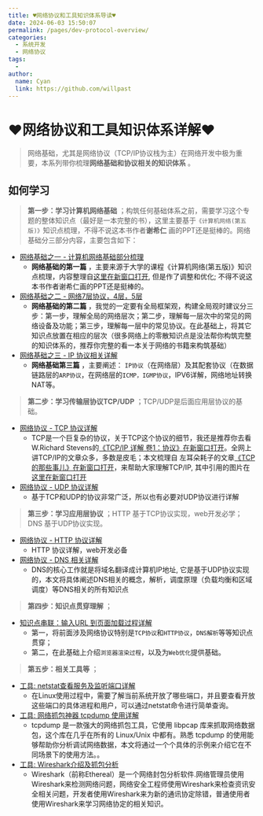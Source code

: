 ```yaml
---
title: ♥网络协议和工具知识体系导读♥
date: 2024-06-03 15:50:07
permalink: /pages/dev-protocol-overview/
categories:
  - 系统开发
  - 网络协议
tags:
  - 
author: 
  name: Cyan
  link: https://github.com/willpast
---
```

# ♥网络协议和工具知识体系详解♥

> 网络基础，尤其是网络协议（TCP/IP协议栈为主）在网络开发中极为重要，本系列带你梳理**网络基础和协议相关的知识体系** 。


## 如何学习

> **第一步：学习计算机网络基础**
> ；构筑任何基础体系之前，需要学习这个专题的整体知识点（最好是一本完整的书），这里主要基于`《计算机网络(第五版)》`知识点梳理，不得不说这本书作者**谢希仁**
> 画的PPT还是挺棒的。网络基础分三部分内容，主要包含如下：

  * [网络基础之一 - 计算机网络基础部分梳理](/pages/dev-protocol-network-basic)
    * **网络基础的第一篇** ，主要来源于大学的课程《计算机网络(第五版)》知识点梳理，内容整理自[这里在新窗口打开](https://www.cnblogs.com/googny/p/3682280), 但是作了调整和优化; 不得不说这本书作者谢希仁画的PPT还是挺棒的。
  * [网络基础之二 - 网络7层协议，4层，5层](/pages/dev-protocol-osi7)
    * **网络基础的第二篇** ，我觉的一定要有全局框架观，构建全局观时建议分三步：第一步，理解全局的网络层次；第二步，理解每一层次中的常见的网络设备及功能；第三步，理解每一层中的常见协议。在此基础上，将其它知识点放置在相应的层次（很多网络上的零散知识点是没法帮你构筑完整的知识体系的，推荐你完整的看一本关于网络的书籍来构筑基础）
  * [网络基础之三 - IP 协议相关详解](/pages/dev-protocol-ip)
    * **网络基础第三篇** ，主要阐述： `IP协议`（在网络层）及其配套协议（在数据链路层的`ARP协议`，在网络层的`ICMP，IGMP协议`，IPV6详解，网络地址转换 NAT等。

> **第二步：学习传输层协议TCP/UDP** ；TCP/UDP是后面应用层协议的基础。

  * [网络协议 - TCP 协议详解](/pages/dev-protocol-tcpip)
    * TCP是一个巨复杂的协议，关于TCP这个协议的细节，我还是推荐你去看W.Richard Stevens的[《TCP/IP 详解 卷1：协议》在新窗口打开](https://book.douban.com/subject/1088054/)。全网上讲TCP/IP的文章众多，多数是皮毛；本文梳理自 左耳朵耗子的文章[《TCP 的那些事儿》在新窗口打开](https://coolshell.cn/articles/11564)，来帮助大家理解TCP/IP, 其中引用的图片在[这里在新窗口打开](http://www.tcpipguide.com/buy.htm?free)
  * [网络协议 - UDP 协议详解](/pages/dev-protocol-udp)
    * 基于TCP和UDP的协议非常广泛，所以也有必要对UDP协议进行详解

> **第三步：学习应用层协议** ；HTTP 基于TCP协议实现，web开发必学；DNS 基于UDP协议实现。

  * [网络协议 - HTTP 协议详解](/pages/dev-protocol-http)
    * HTTP 协议详解，web开发必备
  * [网络协议 - DNS 相关详解](/pages/dev-protocol-dns)
    * DNS的核心工作就是将域名翻译成计算机IP地址, 它是基于UDP协议实现的，本文将具体阐述DNS相关的概念，解析，调度原理（负载均衡和区域调度）等DNS相关的所有知识点

> **第四步：知识点贯穿理解** ；

  * [知识点串联：输入URL 到页面加载过程详解](/pages/dev-protocol-url)
    * 第一，将前面涉及网络协议特别是`TCP协议`和`HTTP协议`，`DNS解析`等等知识点贯穿；
    * 第二，在此基础上介绍`浏览器渲染过程`，以及为`Web优化`提供基础。

> **第五步：相关工具等** ；

  * [工具: netstat查看服务及监听端口详解](/pages/dev-protocol-tool-netstat)
    * 在Linux使用过程中，需要了解当前系统开放了哪些端口，并且要查看开放这些端口的具体进程和用户，可以通过netstat命令进行简单查询。
  * [工具: 网络抓包神器 tcpdump 使用详解](/pages/dev-protocol-tool-tcpdump)
    * tcpdump 是一款强大的网络抓包工具，它使用 libpcap 库来抓取网络数据包，这个库在几乎在所有的 Linux/Unix 中都有。熟悉 tcpdump 的使用能够帮助你分析调试网络数据，本文将通过一个个具体的示例来介绍它在不同场景下的使用方法。。
  * [工具: Wireshark介绍及抓包分析](/pages/dev-protocol-tool-wireshark)
    * Wireshark（前称Ethereal）是一个网络封包分析软件.网络管理员使用Wireshark来检测网络问题，网络安全工程师使用Wireshark来检查资讯安全相关问题，开发者使用Wireshark来为新的通讯协定除错，普通使用者使用Wireshark来学习网络协定的相关知识。
 
